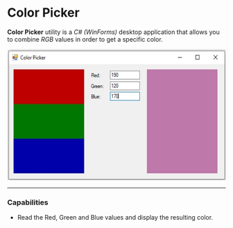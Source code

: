 # Color Picker

**Color Picker** utility is a *C# (WinForms)* desktop application that allows you to combine *RGB* values in order to get a specific color.

<img src="https://raw.githubusercontent.com/plainoldprogrammer/color-picker/master/screenshots/screenshot-main-window.jpg" width="557" height="303">

---

### Capabilities

* Read the Red, Green and Blue values and display the resulting color.
